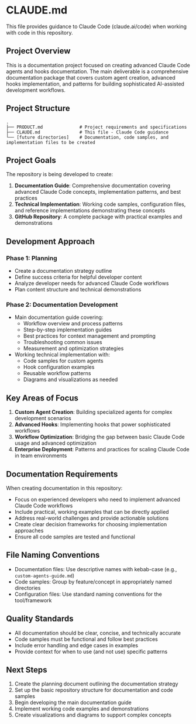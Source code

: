 # CLAUDE.md

This file provides guidance to Claude Code (claude.ai/code) when working with code in this repository.

## Project Overview

This is a documentation project focused on creating advanced Claude Code agents and hooks documentation. The main deliverable is a comprehensive documentation package that covers custom agent creation, advanced hooks implementation, and patterns for building sophisticated AI-assisted development workflows.

## Project Structure

```
.
├── PRODUCT.md              # Project requirements and specifications
├── CLAUDE.md               # This file - Claude Code guidance
└── [future directories]    # Documentation, code samples, and implementation files to be created
```

## Project Goals

The repository is being developed to create:

1. **Documentation Guide**: Comprehensive documentation covering advanced Claude Code concepts, implementation patterns, and best practices
2. **Technical Implementation**: Working code samples, configuration files, and reference implementations demonstrating these concepts
3. **GitHub Repository**: A complete package with practical examples and demonstrations

## Development Approach

### Phase 1: Planning
- Create a documentation strategy outline
- Define success criteria for helpful developer content
- Analyze developer needs for advanced Claude Code workflows
- Plan content structure and technical demonstrations

### Phase 2: Documentation Development
- Main documentation guide covering:
  - Workflow overview and process patterns
  - Step-by-step implementation guides
  - Best practices for context management and prompting
  - Troubleshooting common issues
  - Measurement and optimization strategies
- Working technical implementation with:
  - Code samples for custom agents
  - Hook configuration examples
  - Reusable workflow patterns
  - Diagrams and visualizations as needed

## Key Areas of Focus

1. **Custom Agent Creation**: Building specialized agents for complex development scenarios
2. **Advanced Hooks**: Implementing hooks that power sophisticated workflows
3. **Workflow Optimization**: Bridging the gap between basic Claude Code usage and advanced optimization
4. **Enterprise Deployment**: Patterns and practices for scaling Claude Code in team environments

## Documentation Requirements

When creating documentation in this repository:

- Focus on experienced developers who need to implement advanced Claude Code workflows
- Include practical, working examples that can be directly applied
- Address real-world challenges and provide actionable solutions
- Create clear decision frameworks for choosing implementation approaches
- Ensure all code samples are tested and functional

## File Naming Conventions

- Documentation files: Use descriptive names with kebab-case (e.g., `custom-agents-guide.md`)
- Code samples: Group by feature/concept in appropriately named directories
- Configuration files: Use standard naming conventions for the tool/framework

## Quality Standards

- All documentation should be clear, concise, and technically accurate
- Code samples must be functional and follow best practices
- Include error handling and edge cases in examples
- Provide context for when to use (and not use) specific patterns

## Next Steps

1. Create the planning document outlining the documentation strategy
2. Set up the basic repository structure for documentation and code samples
3. Begin developing the main documentation guide
4. Implement working code examples and demonstrations
5. Create visualizations and diagrams to support complex concepts